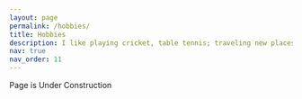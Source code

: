 ```yaml
---
layout: page
permalink: /hobbies/
title: Hobbies
description: I like playing cricket, table tennis; traveling new places and reading books
nav: true
nav_order: 11
---
```


Page is Under Construction
